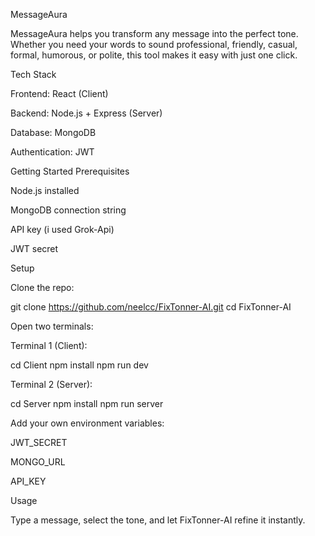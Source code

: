 MessageAura

MessageAura helps you transform any message into the perfect tone. Whether you need your words to sound professional, friendly, casual, formal, humorous, or polite, this tool makes it easy with just one click.

Tech Stack

Frontend: React (Client)

Backend: Node.js + Express (Server)

Database: MongoDB

Authentication: JWT

Getting Started
Prerequisites

Node.js installed

MongoDB connection string

API key (i used Grok-Api)

JWT secret

Setup

Clone the repo:

git clone https://github.com/neelcc/FixTonner-AI.git
cd FixTonner-AI


Open two terminals:

Terminal 1 (Client):

cd Client
npm install
npm run dev


Terminal 2 (Server):

cd Server
npm install
npm run server


Add your own environment variables:

JWT_SECRET

MONGO_URL

API_KEY

Usage

Type a message, select the tone, and let FixTonner-AI refine it instantly.
